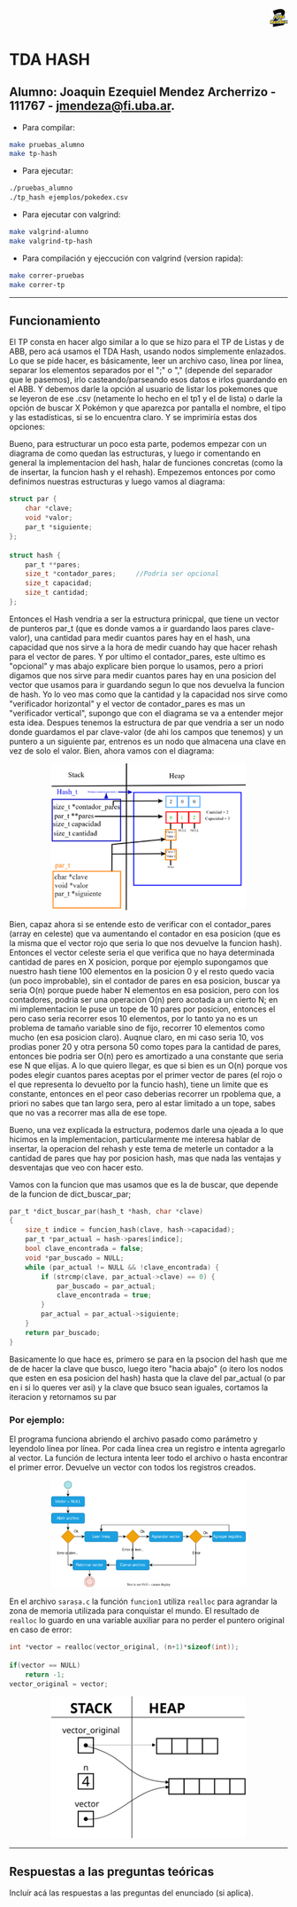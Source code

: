 <div align="right">
<img width="32px" src="img/algo2.svg">
</div>

# TDA HASH

## Alumno: Joaquin Ezequiel Mendez Archerrizo - 111767 - jmendeza@fi.uba.ar.

- Para compilar:

```bash
make pruebas_alumno
make tp-hash
```

- Para ejecutar:

```bash
./pruebas_alumno 
./tp_hash ejemplos/pokedex.csv
```

- Para ejecutar con valgrind:
```bash
make valgrind-alumno
make valgrind-tp-hash
```

- Para compilación y ejeccución con valgrind (version rapida):
```bash
make correr-pruebas
make correr-tp
```

---
##  Funcionamiento


El TP consta en hacer algo similar a lo que se hizo para el TP de Listas y de ABB, pero acá usamos el TDA Hash, usando nodos simplemente enlazados. Lo que se pide hacer, es básicamente, leer un archivo caso, línea por línea, separar los elementos separados por el ";" o "," (depende del separador que le pasemos), irlo casteando/parseando esos datos e irlos guardando en el ABB. Y debemos darle la opción al usuario de listar los pokemones que se leyeron de ese .csv (netamente lo hecho en el tp1 y el de lista) o darle la opción de buscar X Pokémon y que aparezca por pantalla el nombre, el tipo y las estadísticas, si se lo encuentra claro. Y se imprimiría estas dos opciones:

Bueno, para estructurar un poco esta parte, podemos empezar con un diagrama de como quedan las estructuras, y luego ir comentando en general la implementacion del hash, halar de funciones concretas (como la de insertar, la funcion hash y el rehash). Empezemos entonces por como definimos nuestras estructuras y luego vamos al diagrama:

```c
struct par {
	char *clave;
	void *valor;
	par_t *siguiente;
};

struct hash {
	par_t **pares;
	size_t *contador_pares;     //Podria ser opcional
	size_t capacidad;
	size_t cantidad;
};
```
Entonces el Hash vendria a ser la estructura prinicpal, que tiene un vector de punteros par_t (que es donde vamos a ir guardando laos pares clave-valor), una cantidad para medir cuantos pares hay en el hash, una capacidad que nos sirve a la hora de medir cuando hay que hacer rehash para el vector de pares. Y por ultimo el contador_pares, este ultimo es "opcional" y mas abajo explicare bien porque lo usamos, pero a priori digamos que nos sirve para medir cuantos pares hay en una posicion del vector que usamos para ir guardando segun lo que nos devuelva la funcion de hash. Yo lo veo mas como que la cantidad y la capacidad nos sirve como "verificador horizontal" y el vector de contador_pares es mas un "verificador vertical", supongo que con el diagrama se va a entender mejor esta idea. 
Despues tenemos la estructura de par que vendria a ser un nodo donde guardamos el par clave-valor (de ahi los campos que tenemos) y un puntero a un siguiente par, entrenos es un nodo que almacena una clave en vez de solo el valor. Bien, ahora vamos con el diagrama:

<div align="center">
<img width="70%" src="img/DiagramaMemoria(convectextra).png">
</div>

Bien, capaz ahora si se entende esto de verificar con el contador_pares (array en celeste) que va aumentando el contador en esa posicion (que es la misma que el vector rojo que seria lo que nos devuelve la funcion  hash). Entonces el vector celeste seria el que verifica que no haya determinada cantidad de pares en X posicion, porque por ejemplo supongamos que nuestro hash tiene 100 elementos en la posicion 0 y el resto quedo vacia (un poco improbable), sin el contador de pares en esa posicion, buscar ya seria O(n) porque puede haber N elementos en esa posicion, pero con los contadores, podria ser una operacion O(n) pero acotada a un cierto N; en mi implementacion le puse un tope de 10 pares por posicion, entonces el pero caso seria recorrer esos 10 elementos, por lo tanto ya no es un problema de tamaño variable sino de fijo, recorrer 10 elementos como mucho (en esa posicion claro). Auqnue claro, en mi caso seria 10, vos prodias poner 20 y otra persona 50 como topes para la cantidad de pares,  entonces bie podria ser O(n) pero es amortizado a una constante que seria ese N que elijas. A lo que quiero llegar, es que si bien es un O(n) porque vos podes elegir cuantos pares aceptas por el primer vector de pares (el rojo o el que representa lo devuelto por la funcio hash), tiene un limite que es constante, entonces en el peor caso deberias recorrer un rpoblema que, a priori no sabes que tan largo sera, pero al estar limitado a un tope, sabes que no vas a recorrer mas alla de ese tope.


Bueno, una vez explicada la estructura, podemos darle una ojeada a lo que hicimos en la implementacion, particularmente me interesa hablar de insertar, la operacion del rehash y este tema de meterle un contador a la cantidad de pares que hay por posicion hash, mas que nada las ventajas y desventajas que veo con hacer esto. 

Vamos con la funcion que mas usamos que es la de buscar, que depende de la funcion de dict_buscar_par;
```c
par_t *dict_buscar_par(hash_t *hash, char *clave)
{
	size_t indice = funcion_hash(clave, hash->capacidad);
	par_t *par_actual = hash->pares[indice];
	bool clave_encontrada = false;
	void *par_buscado = NULL;
	while (par_actual != NULL && !clave_encontrada) {
		if (strcmp(clave, par_actual->clave) == 0) {
			par_buscado = par_actual;
			clave_encontrada = true;
		}
		par_actual = par_actual->siguiente;
	}
	return par_buscado;
}

```

Basicamente lo que hace es, primero se para en la psocion del hash que me de de hacer la clave que busco, luego itero "hacia abajo" (o itero los nodos que esten en esa posicion del hash) hasta que la clave del par_actual (o par en i si lo queres ver asi) y la clave que bsuco sean iguales, cortamos la iteracion y retornamos su par


### Por ejemplo:

El programa funciona abriendo el archivo pasado como parámetro y leyendolo línea por línea. Por cada línea crea un registro e intenta agregarlo al vector. La función de lectura intenta leer todo el archivo o hasta encontrar el primer error. Devuelve un vector con todos los registros creados.

<div align="center">
<img width="70%" src="img/diagrama1.svg">
</div>

En el archivo `sarasa.c` la función `funcion1` utiliza `realloc` para agrandar la zona de memoria utilizada para conquistar el mundo. El resultado de `realloc` lo guardo en una variable auxiliar para no perder el puntero original en caso de error:

```c
int *vector = realloc(vector_original, (n+1)*sizeof(int));

if(vector == NULL)
    return -1;
vector_original = vector;
```


<div align="center">
<img width="70%" src="img/diagrama2.svg">
</div>

---

## Respuestas a las preguntas teóricas
Incluír acá las respuestas a las preguntas del enunciado (si aplica).
